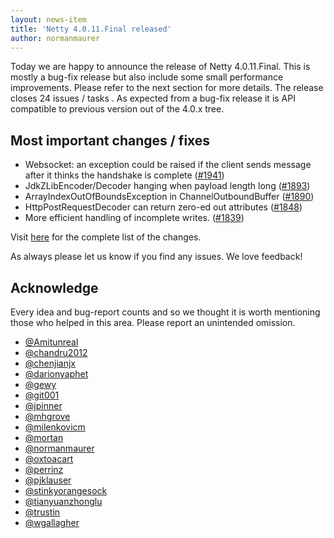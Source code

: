 ```yaml
---
layout: news-item
title: 'Netty 4.0.11.Final released'
author: normanmaurer
---
```

Today we are happy to announce the release of Netty 4.0.11.Final. This is mostly a bug-fix release but also include some small performance improvements. Please refer to the next section for more details. The release closes 24 issues / tasks . As expected from a bug-fix release it is API compatible to previous version out of the 4.0.x tree.


## Most important changes / fixes
* Websocket: an exception could be raised if the client sends message after it thinks the handshake is complete ([#1941](https://github.com/netty/netty/issues/1941)) 
* JdkZLibEncoder/Decoder hanging when payload length long ([#1893](https://github.com/netty/netty/issues/1893)) 
* ArrayIndexOutOfBoundsException in ChannelOutboundBuffer ([#1890](https://github.com/netty/netty/issues/1890)) 
* HttpPostRequestDecoder can return zero-ed out attributes ([#1848](https://github.com/netty/netty/issues/1848)) 
* More efficient handling of incomplete writes. ([#1839](https://github.com/netty/netty/pull/1839)) 

Visit [here](https://github.com/netty/netty/issues?q=milestone%3A4.0.11.Final) for the complete list of the changes.

As always please let us know if you find any issues. We love feedback!

## Acknowledge

Every idea and bug-report counts and so we thought it is worth mentioning those who helped in this area. Please report an unintended omission.

* [@Amitunreal](https://github.com/Amitunreal)
* [@chandru2012](https://github.com/chandru2012)
* [@chenjianjx](https://github.com/chenjianjx)
* [@darionyaphet](https://github.com/darionyaphet)
* [@gewy](https://github.com/gewy)
* [@git001](https://github.com/git001)
* [@jpinner](https://github.com/jpinner)
* [@mhgrove](https://github.com/mhgrove)
* [@milenkovicm](https://github.com/milenkovicm)
* [@mortan](https://github.com/mortan)
* [@normanmaurer](https://github.com/normanmaurer)
* [@oxtoacart](https://github.com/oxtoacart)
* [@perrinz](https://github.com/perrinz)
* [@pjklauser](https://github.com/pjklauser)
* [@stinkyorangesock](https://github.com/stinkyorangesock)
* [@tianyuanzhonglu](https://github.com/tianyuanzhonglu)
* [@trustin](https://github.com/trustin)
* [@wgallagher](https://github.com/wgallagher)
